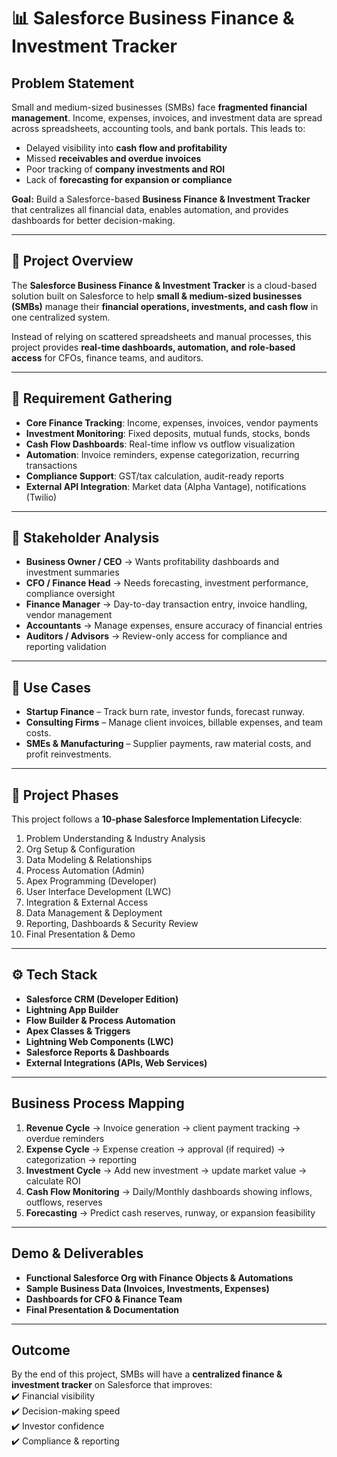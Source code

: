 # 📊 Salesforce Business Finance & Investment Tracker  

## Problem Statement  
Small and medium-sized businesses (SMBs) face **fragmented financial management**. Income, expenses, invoices, and investment data are spread across spreadsheets, accounting tools, and bank portals. This leads to:  
- Delayed visibility into **cash flow and profitability**  
- Missed **receivables and overdue invoices**  
- Poor tracking of **company investments and ROI**  
- Lack of **forecasting for expansion or compliance**  

**Goal:** Build a Salesforce-based **Business Finance & Investment Tracker** that centralizes all financial data, enables automation, and provides dashboards for better decision-making.  

---

## 🚀 Project Overview  
The **Salesforce Business Finance & Investment Tracker** is a cloud-based solution built on Salesforce to help **small & medium-sized businesses (SMBs)** manage their **financial operations, investments, and cash flow** in one centralized system.  

Instead of relying on scattered spreadsheets and manual processes, this project provides **real-time dashboards, automation, and role-based access** for CFOs, finance teams, and auditors.  

---

## 📑 Requirement Gathering  
- **Core Finance Tracking**: Income, expenses, invoices, vendor payments  
- **Investment Monitoring**: Fixed deposits, mutual funds, stocks, bonds  
- **Cash Flow Dashboards**: Real-time inflow vs outflow visualization  
- **Automation**: Invoice reminders, expense categorization, recurring transactions  
- **Compliance Support**: GST/tax calculation, audit-ready reports  
- **External API Integration**: Market data (Alpha Vantage), notifications (Twilio)  

---

## 👥 Stakeholder Analysis  
- **Business Owner / CEO** → Wants profitability dashboards and investment summaries  
- **CFO / Finance Head** → Needs forecasting, investment performance, compliance oversight  
- **Finance Manager** → Day-to-day transaction entry, invoice handling, vendor management  
- **Accountants** → Manage expenses, ensure accuracy of financial entries  
- **Auditors / Advisors** → Review-only access for compliance and reporting validation  

---

## 🧩 Use Cases  
- **Startup Finance** – Track burn rate, investor funds, forecast runway.  
- **Consulting Firms** – Manage client invoices, billable expenses, and team costs.  
- **SMEs & Manufacturing** – Supplier payments, raw material costs, and profit reinvestments.  

---

## 📂 Project Phases  
This project follows a **10-phase Salesforce Implementation Lifecycle**:  

1. Problem Understanding & Industry Analysis  
2. Org Setup & Configuration  
3. Data Modeling & Relationships  
4. Process Automation (Admin)  
5. Apex Programming (Developer)  
6. User Interface Development (LWC)  
7. Integration & External Access  
8. Data Management & Deployment  
9. Reporting, Dashboards & Security Review  
10. Final Presentation & Demo  

---

## ⚙️ Tech Stack  
- **Salesforce CRM (Developer Edition)**  
- **Lightning App Builder**  
- **Flow Builder & Process Automation**  
- **Apex Classes & Triggers**  
- **Lightning Web Components (LWC)**  
- **Salesforce Reports & Dashboards**  
- **External Integrations (APIs, Web Services)**  

---

## Business Process Mapping  
1. **Revenue Cycle** → Invoice generation → client payment tracking → overdue reminders  
2. **Expense Cycle** → Expense creation → approval (if required) → categorization → reporting  
3. **Investment Cycle** → Add new investment → update market value → calculate ROI  
4. **Cash Flow Monitoring** → Daily/Monthly dashboards showing inflows, outflows, reserves  
5. **Forecasting** → Predict cash reserves, runway, or expansion feasibility  

---

## Demo & Deliverables  
- **Functional Salesforce Org with Finance Objects & Automations**  
- **Sample Business Data (Invoices, Investments, Expenses)**  
- **Dashboards for CFO & Finance Team**  
- **Final Presentation & Documentation**  

---

## Outcome  
By the end of this project, SMBs will have a **centralized finance & investment tracker** on Salesforce that improves:  
✔️ Financial visibility  
✔️ Decision-making speed  
✔️ Investor confidence  
✔️ Compliance & reporting  
